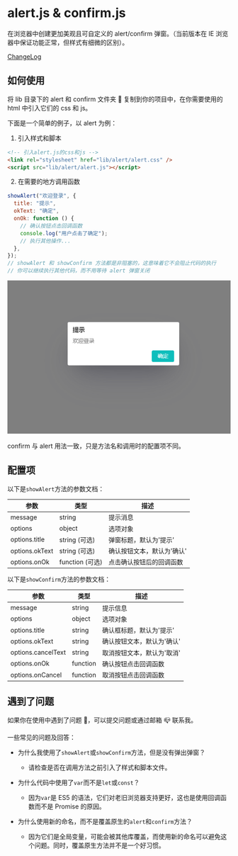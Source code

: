 # alert.js & confirm.js

在浏览器中创建更加美观且可自定义的 alert/confirm 弹窗。（当前版本在 IE 浏览器中保证功能正常，但样式有细微的区别）。

[ChangeLog](./ChangeLog.md)

## 如何使用

将 lib 目录下的 alert 和 confirm 文件夹 📁 复制到你的项目中，在你需要使用的 html 中引入它们的 css 和 js。

下面是一个简单的例子，以 alert 为例：

1. 引入样式和脚本

```html
<!-- 引入alert.js的css和js -->
<link rel="stylesheet" href="lib/alert/alert.css" />
<script src="lib/alert/alert.js"></script>
```

2. 在需要的地方调用函数

```js
showAlert("欢迎登录", {
  title: "提示",
  okText: "确定",
  onOk: function () {
    // 确认按钮点击回调函数
    console.log("用户点击了确定");
    // 执行其他操作...
  },
});
// showAlert 和 showConfirm 方法都是非阻塞的，这意味着它不会阻止代码的执行
// 你可以继续执行其他代码，而不用等待 alert 弹窗关闭
```

<img src="./images/image.png" alt="Alt text" style="zoom:80%;" />

confirm 与 alert 用法一致，只是方法名和调用时的配置项不同。

## 配置项

以下是`showAlert`方法的参数文档：

| 参数           | 类型            | 描述                       |
| -------------- | --------------- | -------------------------- |
| message        | string          | 提示消息                   |
| options        | object          | 选项对象                   |
| options.title  | string (可选)   | 弹窗标题，默认为'提示'     |
| options.okText | string (可选)   | 确认按钮文本，默认为'确认' |
| options.onOk   | function (可选) | 点击确认按钮后的回调函数   |

以下是`showConfirm`方法的参数文档：

| 参数               | 类型     | 描述                       |
| ------------------ | -------- | -------------------------- |
| message            | string   | 提示信息                   |
| options            | object   | 选项对象                   |
| options.title      | string   | 确认框标题，默认为'提示'   |
| options.okText     | string   | 确认按钮文本，默认为'确认' |
| options.cancelText | string   | 取消按钮文本，默认为'取消' |
| options.onOk       | function | 确认按钮点击回调函数       |
| options.onCancel   | function | 取消按钮点击回调函数       |

## 遇到了问题

如果你在使用中遇到了问题 🙋，可以提交问题或通过邮箱 📪 联系我。

一些常见的问题及回答：

- 为什么我使用了`showAlert`或`showConfirm`方法，但是没有弹出弹窗？

  - 请检查是否在调用方法之前引入了样式和脚本文件。

- 为什么代码中使用了`var`而不是`let`或`const`？

  - 因为`var`是 ES5 的语法，它们对老旧浏览器支持更好，这也是使用回调函数而不是 Promise 的原因。

- 为什么使用新的命名，而不是覆盖原生的`alert`和`confirm`方法？

  - 因为它们是全局变量，可能会被其他库覆盖，而使用新的命名可以避免这个问题。同时，覆盖原生方法并不是一个好习惯。
